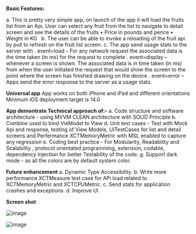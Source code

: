 **Basic Features:**

a. This is pretty very simple app, on launch of the app it will load the fruits list from an Api. User can select any fruit from the list to navigate to detail screen and see the details of the fruits
    •    Price in pounds and pence 
    •    Weight in KG  
b. The user can be able to invoke a reloading of the fruit api by pull to refresh on the fruit list screen.
c. The app send usage stats to the server with 
    .    event=load – For any network request  the associated data is the time taken (in ms) for the request to complete
    .    event=display – whenever a screen is shown. The associated data is in time taken (in ms) from when the user initiated the request that would show the screen to the point where the screen has finished drawing on the device 
    .    event=error – Apps send the error response to the server as a usage stats. 
    
**Universal app**
App works on both iPhone and iPad and different orientations
Minimum iOS deployment target is 14.0

**App demontrate Technical approach of:-**
a. Code structure and software architecture  - using MVVM CLEAN architecture with SOLID Principle
b. Combine used to bind VieModel to View 
d. Unit test cases - Test with Mock Api and response, testing of View Models, UITestCases for list and detail screens and Perfermance XCTMemoryMetric with MSL enabled to capture any regression 
e. Coding best practice - For Modularity, Readability and Scalability , protocol orientated programming, extension, codable, dependency injection for better Testability of the code.
 g. Support dark mode - as all the colors are by default system color.
 
**Future enhancement**
a. Dynamic Type Accessibility.
b. Write more performance XCTMeasure test case for APi load related to XCTMemoryMetric and XCTCPUMetric.
c. Send stats for application crashes and exceptions.
d. Improve UI

**Screen shot**


![image](https://user-images.githubusercontent.com/19665932/156553516-d3b39cd1-d681-4a36-a4c0-5e6e5f3f63dd.png)

![image](https://user-images.githubusercontent.com/19665932/156553572-401e3926-b8e2-4873-af12-73da6c88fff1.png)
